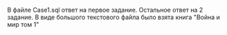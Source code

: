 В файле Case1.sql ответ на первое задание.
Остальное ответ на 2 задание. В виде большого текстового файла было взята книга "Война и мир том 1"
